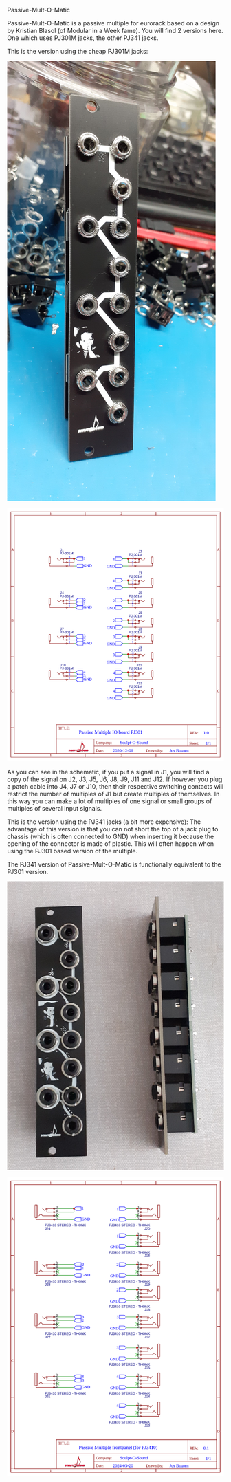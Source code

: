 Passive-Mult-O-Matic

Passive-Mult-O-Matic is a passive multiple for eurorack based on a design by Kristian Blasol (of Modular in a Week fame). You will find 2 versions here. One which uses PJ301M jacks, the other PJ341 jacks.

This is the version using the cheap PJ301M jacks:

![PJ301M_3_pin img](PJ301M_3_pin/pics/20201222_145256.jpg)

![PJ301M_3_pin img](Schematic_Passive-Mult-O-Matic_PJ301.png)

As you can see in the schematic, if you put a signal in J1, you will find a copy of the signal on J2, J3, J5, J6, J8, J9, J11 and J12. If however you plug a patch cable into J4, J7 or J10, then their respective switching contacts will restrict the number of multiples of J1 but create multiples of themselves. In this way you can make a lot of multiples of one signal or small groups of multiples of several input signals.

This is the version using the PJ341 jacks (a bit more expensive):
The advantage of this version is that you can not short the top of a jack plug to chassis (which is often connected to GND) when inserting it because the opening of the connector is made of plastic. This will often happen when using the PJ301 based version of the multiple.

The PJ341 version of Passive-Mult-O-Matic is functionally equivalent to the PJ301 version.

![PJ341_4pin img](PJ341_4_pin/pics/20240701_175353.jpg)

![PJ341_4_pin img](Schematic_Passive-Mult-O-Matic_PJ341.png)
